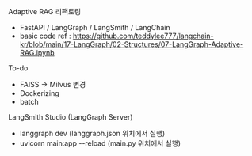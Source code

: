 Adaptive RAG 리팩토링

- FastAPI / LangGraph / LangSmith / LangChain
- basic code ref : https://github.com/teddylee777/langchain-kr/blob/main/17-LangGraph/02-Structures/07-LangGraph-Adaptive-RAG.ipynb

To-do
- FAISS -> Milvus 변경
- Dockerizing
- batch 

LangSmith Studio (LangGraph Server)
- langgraph dev (langgraph.json 위치에서 실행)
- uvicorn main:app --reload (main.py 위치에서 실행)